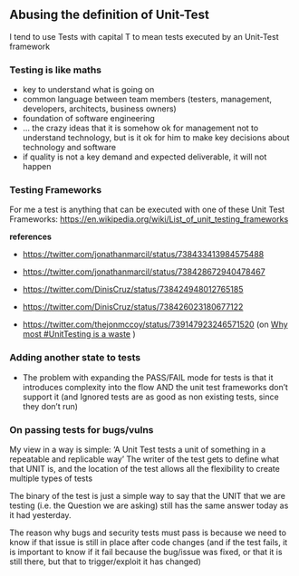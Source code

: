 ## Abusing the definition of Unit-Test

I tend to use Tests with capital T to mean tests executed by an Unit-Test framework


### Testing is like maths

- key to understand what is going on
- common language between team members (testers, management, developers, architects, business owners)
- foundation of software engineering
- ... the crazy ideas that it is somehow ok for management not to understand technology, but is it ok for him to make key decisions about technology and software
 - if quality is not a key demand and expected deliverable, it will not happen
 
 
### Testing Frameworks

For me a test is anything that can be executed with one of these Unit Test Frameworks: https://en.wikipedia.org/wiki/List_of_unit_testing_frameworks

**references**
* https://twitter.com/jonathanmarcil/status/738433413984575488
* https://twitter.com/jonathanmarcil/status/738428672940478467
* https://twitter.com/DinisCruz/status/738424948012765185
* https://twitter.com/DinisCruz/status/738426023180677122

* https://twitter.com/thejonmccoy/status/739147923246571520 (on [Why most #UnitTesting is a waste](https://t.co/gfRvmZYWrv) )

### Adding another state to tests

- The problem with expanding the PASS/FAIL mode for tests is that it introduces complexity into the flow AND the unit test frameworks don’t support it (and Ignored tests are as good as non existing tests, since they don’t run)

### On passing tests for bugs/vulns

My view in a way is simple: ‘A Unit Test tests a unit of something in a repeatable and replicable way’ The writer of the test gets to define what that UNIT is, and the location of the test allows all the flexibility to create multiple types of tests 

The binary of the test is just a simple way to say that the UNIT that we are testing (i.e. the Question we are asking) still has the same answer today as it had yesterday.

The reason why bugs and security tests must pass is because we need to know if that issue is still in place after code changes (and if the test fails, it is important to know if it fail because the bug/issue was fixed, or that it is still there, but that to trigger/exploit it has changed)
